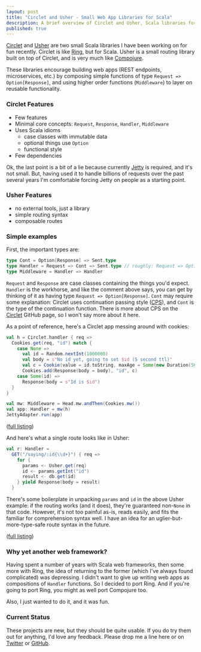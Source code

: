 ```yaml
---
layout: post
title: "Circlet and Usher - Small Web App Libraries for Scala"
description: A brief overview of Circlet and Usher, Scala libraries for creating web apps
published: true
---
```


[Circlet](https://github.com/overthink/circlet) and
[Usher](https://github.com/overthink/usher) are two small Scala libraries I
have been working on for fun recently.  Circlet is like
[Ring](https://github.com/ring-clojure/ring), but for Scala.  Usher is a small
routing library built on top of Circlet, and is very much like
[Compojure](https://github.com/weavejester/compojure).

These libraries encourage building web apps (REST endpoints, microservices,
etc.) by composing simple functions of type `Request => Option[Response]`, and
using higher order functions (`Middleware`) to layer on reusable functionality.

### Circlet Features

* Few features
* Minimal core concepts: `Request`, `Response`, `Handler`, `Middleware`
* Uses Scala idioms
  * case classes with immutable data
  * optional things use `Option`
  * functional style
* Few dependencies

Ok, the last point is a bit of a lie because currently
[Jetty](http://www.eclipse.org/jetty/) is required, and it's not small.  But,
having used it to handle billions of requests over the past several years I'm
comfortable forcing Jetty on people as a starting point.

### Usher Features

* no external tools, just a library
* simple routing syntax
* composable routes

### Simple examples

First, the important types are:

```scala
type Cont = Option[Response] => Sent.type
type Handler = Request => Cont => Sent.type // roughly: Request => Option[Response]
type Middleware = Handler => Handler
```

`Request` and `Response` are case classes containing the things you'd expect.
`Handler` is the workhorse, and like the comment above says, you can get by
thinking of it as having type `Request => Option[Response]`. `Cont` may require
some explanation: Circlet uses continuation passing style
([CPS](https://en.wikipedia.org/wiki/Continuation-passing_style)), and `Cont`
is the type of the continuation function.  There is more about CPS on the
[Circlet](https://github.com/overthink/circlet) GitHub page, so I won't say
more about it here.

As a point of reference, here's a Circlet app messing around with cookies:

```scala
val h = Circlet.handler { req =>
  Cookies.get(req, "id") match {
    case None =>
      val id = Random.nextInt(1000000)
      val body = s"No id yet, going to set $id (5 second ttl)"
      val c = Cookie(value = id.toString, maxAge = Some(new Duration(5000)))
      Cookies.add(Response(body = body), "id", c)
    case Some(id) =>
      Response(body = s"Id is $id")
  }
}

val mw: Middleware = Head.mw.andThen(Cookies.mw())
val app: Handler = mw(h)
JettyAdapter.run(app)
```

([full listing](https://github.com/overthink/circlet-example/blob/d9f8f90f0590bc42f0ee18e63884af1b070f207a/src/main/scala/com/markfeeney/circlet/example/Main.scala))

And here's what a single route looks like in Usher:

```scala
val r: Handler =
  GET("/saying/:id{\\d+}") { req =>
    for {
      params <- Usher.get(req)
      id <- params.getInt("id")
      result <- db.get(id)
    } yield Response(body = result)
  }
```

There's some boilerplate in unpacking `params` and `id` in the above Usher
example: if the routing works (and it does), they're guaranteed non-`None` in
that code.  However, it's not too painful as-is, reads easily, and fits the
familiar for comprehension syntax well. I have an idea for an
uglier-but-more-type-safe route syntax in the future.

([full listing](https://github.com/overthink/usher-example/blob/2dbc1b461af824ad1d082d7d027a6981e70482fd/src/main/scala/com/markfeeney/usherexample/Main.scala))

### Why yet another web framework?

Having spent a number of years with Scala web frameworks, then some more with
Ring, the idea of returning to the former (which I've always found complicated)
was depressing. I didn't want to give up writing web apps as compositions of
`Handler` functions.  So I decided to port Ring.  And if you're going to port
Ring, you might as well port Compojure too.

Also, I just wanted to do it, and it was fun.

### Current Status

These projects are new, but they should be quite usable.  If you do try them
out for anything, I'd love any feedback.  Please drop me a line here or on
[Twitter](https://twitter.com/overthink) or
[GitHub](https://github.com/overthink).

